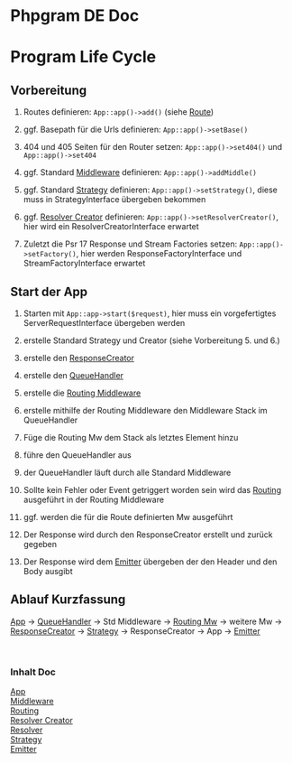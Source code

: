 # Phpgram DE Doc

# Program Life Cycle

## Vorbereitung

1. Routes definieren: ``App::app()->add()`` (siehe [Route](../Use/route.md))

2. ggf. Basepath für die Urls definieren: ``App::app()->setBase()``

3. 404 und 405 Seiten für den Router setzen: ``App::app()->set404()`` und ``App::app()->set404``

4. ggf. Standard [Middleware](Middleware/index.md) definieren: ``App::app()->addMiddle()``

5. ggf. Standard [Strategy](Strategy/index.md) definieren: ``App::app()->setStrategy()``, diese muss in StrategyInterface übergeben bekommen

6. ggf. [Resolver Creator](ResolverCreator/index.md) definieren: ``App::app()->setResolverCreator()``, hier wird ein ResolverCreatorInterface erwartet

7. Zuletzt die Psr 17 Response und Stream Factories setzen: ``App::app()->setFactory()``, hier werden ResponseFactoryInterface und StreamFactoryInterface erwartet

## Start der App

1. Starten mit ``App::app->start($request)``, hier muss ein vorgefertigtes ServerRequestInterface übergeben werden

2. erstelle Standard Strategy und Creator (siehe Vorbereitung 5. und 6.)

3. erstelle den [ResponseCreator](Middleware/responsehandle.md)

4. erstelle den [QueueHandler](Middleware/queuehandle.md)

5. erstelle die [Routing Middleware](Middleware/routingmw.md)

6. erstelle mithilfe der Routing Middleware den Middleware Stack im QueueHandler

7. Füge die Routing Mw dem Stack als letztes Element hinzu

8. führe den QueueHandler aus

9. der QueueHandler läuft durch alle Standard Middleware

10. Sollte kein Fehler oder Event getriggert worden sein wird das [Routing](Routing/index.md) ausgeführt in der Routing Middleware

11. ggf. werden die für die Route definierten Mw ausgeführt

12. Der Response wird durch den ResponseCreator erstellt und zurück gegeben

13. Der Response wird dem [Emitter](App/emit.md) übergeben der den Header und den Body ausgibt


## Ablauf Kurzfassung

[App](App/index.md) -> [QueueHandler](Middleware/queuehandle.md) -> Std Middleware -> [Routing Mw](Middleware/routingmw.md) -> weitere Mw -> [ResponseCreator](Middleware/responsehandle.md) -> [Strategy](Strategy/index.md) -> ResponseCreator -> App -> [Emitter](App/emit.md)

<br>

### Inhalt Doc
[App](App/index.md) <br>
[Middleware](Middleware/index.md) <br>
[Routing](Routing/index.md) <br>
[Resolver Creator](ResolverCreator/index.md) <br>
[Resolver](Resolver/index.md) <br>
[Strategy](Strategy/index.md) <br>
[Emitter](App/emit.md)